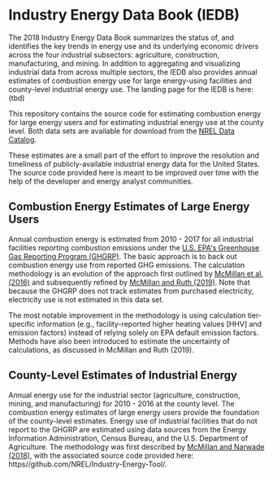 # Industry Energy Data Book (IEDB)
The 2018 Industry Energy Data Book summarizes the status of, and
identifies the key trends in energy use and its underlying economic drivers
across the four industrial subsectors: agriculture, construction, manufacturing,
and mining. In addition to aggregating and visualizing industrial data from
across multiple sectors, the IEDB also provides annual estimates of
combustion energy use for large energy-using facilities and county-level
industrial energy use. The landing page for the IEDB is here: (tbd)

This repository contains the source code for estimating combustion energy
for large energy users and for estimating industrial energy use at the county
level. Both data sets are available for download from the
[NREL Data Catalog](https://data.nrel.gov/).

These estimates are a small part of the effort to improve the resolution and
timeliness of publicly-available industrial energy data for the United States.
The source code provided here is meant to be improved over time with the help
of the developer and energy analyst communities.   

## Combustion Energy Estimates of Large Energy Users
Annual combustion energy is estimated from 2010 - 2017 for all industrial
facilities reporting combustion emissions under the [U.S. EPA's Greenhouse Gas Reporting Program (GHGRP)](https://www.epa.gov/ghgreporting). The basic approach
is to back out combustion energy use from reported GHG emissions. The calculation
methodology is an evolution of the approach first outlined by
[McMillan et al. (2016)](https://doi.org/10.2172/1335587) and
subsequently refined by [McMillan and Ruth (2019)](https://doi.org/10.1016/j.apenergy.2019.01.077).
Note that because the GHGRP does not track estimates from purchased electricity,
electricity use is not estimated in this data set.

The most notable improvement in the methodology is using calculation
tier-specific information (e.g., facility-reported higher heating values [HHV]
and emission factors) instead of relying solely on EPA default emission factors.
Methods have also been introduced to estimate the uncertainty of calculations,
as discussed in McMillan and Ruth (2019).

## County-Level Estimates of Industrial Energy
Annual energy use for the industrial sector (agriculture, construction, mining,
and manufacturing) for 2010 - 2016 at the county level. The combustion energy
estimates of large energy users provide the foundation of the county-level
estimates. Energy use of industrial facilities that do not report to the GHGRP
are estimated using data sources from the Energy Information Administration,
Census Bureau, and the U.S. Department of Agriculture. The methodology was first
described by [McMillan and Narwade (2018)](https://doi.org/10.2172/1484348),
with the associated source code provided here: https//github.com/NREL/Industry-Energy-Tool/.
